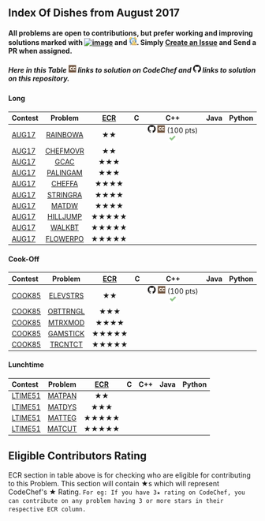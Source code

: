 ## Index Of Dishes from August 2017

#### All problems are open to contributions, but prefer working and improving solutions marked with [![image](../img/WA.png)](#) and [![image](../img/TLE.png)](#). Simply [Create an Issue](https://github.com/aashutoshrathi/CodeChef/issues/new) and Send a PR when assigned.

##### Here in this Table ![image](../img/CC.png) links to solution on CodeChef and ![image](../img/GH.png) links to solution on this repository.

<a name="long"></a>
#### Long

| Contest | Problem | [ECR](#ecr) | C | C++ | Java | Python |
|:--------------|:----------------:|:----------------:|:----------------:|:----------------:|:-----------------:|:-----------------:|
| [AUG17](https://www.codechef.com/AUG17) | [RAINBOWA](https://www.codechef.com/AUG17/problems/RAINBOWA) | ★★ | | [![image](../img/GH.png)](AUG/AUG17/RAINBOWA/RAINBOWA.cpp)  [![image](../img/CC.png)](https://www.codechef.com/viewsolution/14909134) (100 pts) [![image](../img/AC.png)](#) | | |
| [AUG17](https://www.codechef.com/AUG17) | [CHEFMOVR](https://www.codechef.com/AUG17/problems/CHEFMOVR) | ★★ | | | | |
| [AUG17](https://www.codechef.com/AUG17) | [GCAC](https://www.codechef.com/AUG17/problems/GCAC) | ★★★ | | | | |
| [AUG17](https://www.codechef.com/AUG17) | [PALINGAM](https://www.codechef.com/AUG17/problems/PALINGAM) | ★★★ | | | | |
| [AUG17](https://www.codechef.com/AUG17) | [CHEFFA](https://www.codechef.com/AUG17/problems/CHEFFA) | ★★★★ | | | | |
| [AUG17](https://www.codechef.com/AUG17) | [STRINGRA](https://www.codechef.com/AUG17/problems/STRINGRA) | ★★★★ | | | | |
| [AUG17](https://www.codechef.com/AUG17) | [MATDW](https://www.codechef.com/AUG17/problems/MATDW) | ★★★★ | | | | |
| [AUG17](https://www.codechef.com/AUG17) | [HILLJUMP](https://www.codechef.com/AUG17/problems/HILLJUMP) | ★★★★★ | | | | |
| [AUG17](https://www.codechef.com/AUG17) | [WALKBT](https://www.codechef.com/AUG17/problems/WALKBT) | ★★★★★ | | | | |
| [AUG17](https://www.codechef.com/AUG17) | [FLOWERPO](https://www.codechef.com/AUG17/problems/FLOWERPO) | ★★★★★ | | | | |

<a name="cook"></a>
#### Cook-Off

| Contest | Problem | [ECR](#ecr) | C | C++ | Java | Python |
|:--------------|:----------------:|:----------------:|:----------------:|:----------------:|:-----------------:|:-----------------:|
| [COOK85](https://www.codechef.com/COOK85) | [ELEVSTRS](https://www.codechef.com/COOK85/problems/ELEVSTRS) | ★★ | | [![image](../img/GH.png)](AUG/COOK85/ELEVSTRS/ELEVSTRS.cpp)  [![image](../img/CC.png)](https://www.codechef.com/viewsolution/15044633) (100 pts) [![image](../img/AC.png)](#) | | |
| [COOK85](https://www.codechef.com/COOK85) | [OBTTRNGL](https://www.codechef.com/COOK85/problems/OBTTRNGL) | ★★★ | | | | |
| [COOK85](https://www.codechef.com/COOK85) | [MTRXMOD](https://www.codechef.com/COOK85/problems/MTRXMOD) | ★★★★ | | | | |
| [COOK85](https://www.codechef.com/COOK85) | [GAMSTICK](https://www.codechef.com/COOK85/problems/GAMSTICK) | ★★★★★ | | | | |
| [COOK85](https://www.codechef.com/COOK85) | [TRCNTCT](https://www.codechef.com/COOK85/problems/TRCNTCT) | ★★★★★ | | | | |

<a name="ltime"></a>
#### Lunchtime

| Contest | Problem | [ECR](#ecr) | C | C++ | Java | Python |
|:--------------|:----------------:|:----------------:|:----------------:|:----------------:|:-----------------:|:-----------------:|
| [LTIME51](https://www.codechef.com/LTIME51) | [MATPAN](https://www.codechef.com/LTIME51/problems/MATPAN) | ★★ | | | | |
| [LTIME51](https://www.codechef.com/LTIME51) | [MATDYS](https://www.codechef.com/LTIME51/problems/MATDYS) | ★★★ | | | | |
| [LTIME51](https://www.codechef.com/LTIME51) | [MATTEG](https://www.codechef.com/LTIME51/problems/MATTEG) | ★★★★★ | | | | |
| [LTIME51](https://www.codechef.com/LTIME51) | [MATCUT](https://www.codechef.com/LTIME51/problems/MATCUT) | ★★★★★ | | | | |


<a name="ecr"></a>
## Eligible Contributors Rating

ECR section in table above is for checking who are eligible for contributing to this Problem.
This section will contain ★s which will represent CodeChef's ★ Rating.
`For eg: If you have 3★ rating on CodeChef, you can contribute on any problem having 3 or more stars in their respective ECR column.`
